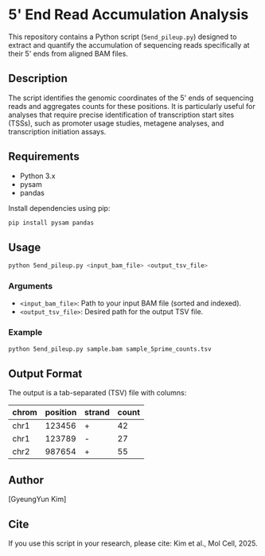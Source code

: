 # 5' End Read Accumulation Analysis

This repository contains a Python script (`5end_pileup.py`) designed to extract and quantify the accumulation of sequencing reads specifically at their 5' ends from aligned BAM files.

## Description

The script identifies the genomic coordinates of the 5' ends of sequencing reads and aggregates counts for these positions. It is particularly useful for analyses that require precise identification of transcription start sites (TSSs), such as promoter usage studies, metagene analyses, and transcription initiation assays.

## Requirements

- Python 3.x
- pysam
- pandas

Install dependencies using pip:

```bash
pip install pysam pandas
```

## Usage

```bash
python 5end_pileup.py <input_bam_file> <output_tsv_file>
```

### Arguments

- `<input_bam_file>`: Path to your input BAM file (sorted and indexed).
- `<output_tsv_file>`: Desired path for the output TSV file.

### Example

```bash
python 5end_pileup.py sample.bam sample_5prime_counts.tsv
```

## Output Format

The output is a tab-separated (TSV) file with columns:

| chrom | position | strand | count |
|-------|----------|--------|-------|
| chr1  | 123456   | +      | 42    |
| chr1  | 123789   | -      | 27    |
| chr2  | 987654   | +      | 55    |

## Author

[GyeungYun Kim]

## Cite
If you use this script in your research, please cite: Kim et al., Mol Cell, 2025.
